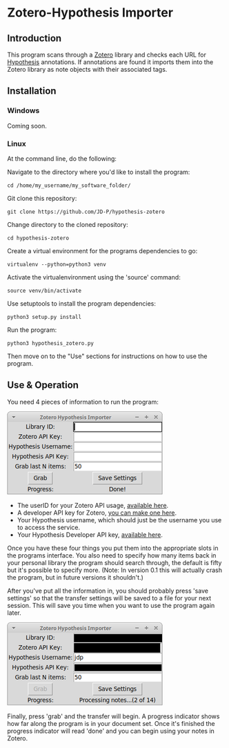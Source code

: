 # Zotero-Hypothesis Importer #

## Introduction ##

This program scans through a [Zotero](https://zotero.com) library and checks
each URL for [Hypothesis](https://hypothes.is) annotations. If annotations are
found it imports them into the Zotero library as note objects with their
associated tags.

## Installation ##

### Windows ###

Coming soon.

### Linux ###

At the command line, do the following:

Navigate to the directory where you'd like to install the program:

    cd /home/my_username/my_software_folder/

Git clone this repository:

    git clone https://github.com/JD-P/hypothesis-zotero

Change directory to the cloned repository:

    cd hypothesis-zotero

Create a virtual environment for the programs dependencies to go:

    virtualenv --python=python3 venv

Activate the virtualenvironment using the 'source' command:

    source venv/bin/activate

Use setuptools to install the program dependencies:

    python3 setup.py install

Run the program:

    python3 hypothesis_zotero.py

Then move on to the "Use" sections for instructions on how to use the program.

## Use & Operation ##

You need 4 pieces of information to run the program:

![Screenshot of the program in operation with the text fields blank except for number to grab, which is filled out by default with '50'](screenshots/Screenshot_2018-08-16_21-18-20.png)

- The userID for your Zotero API usage, [available here](https://www.zotero.org/settings/keys).
- A developer API key for Zotero, [you can make one here](https://www.zotero.org/settings/keys/new).
- Your Hypothesis username, which should just be the username you use to access
the service.
- Your Hypothesis Developer API key, [available here](https://hypothes.is/account/developer).

Once you have these four things you put them into the appropriate slots in the
programs interface. You also need to specify how many items back in your personal
library the program should search through, the default is fifty but it's possible
to specify more. (Note: In version 0.1 this will actually crash the program, but
in future versions it shouldn't.)

After you've put all the information in, you should probably press 'save settings'
so that the transfer settings will be saved to a file for your next session. This
will save you time when you want to use the program again later.

![The program in operation, showing the (censored) fields filled out and the progress indicator in the bottom right corner of the screen.](screenshots/Screenshot_2018-08-16_23-13-28.png)

Finally, press 'grab' and the transfer will begin. A progress indicator shows
how far along the program is in your document set. Once it's finished the progress
indicator will read 'done' and you can begin using your notes in Zotero.
